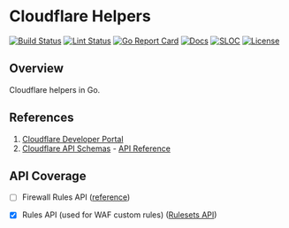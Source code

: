 # Cloudflare Helpers

[![Build Status][build-status-svg]][build-status-url]
[![Lint Status][lint-status-svg]][lint-status-url]
[![Go Report Card][goreport-svg]][goreport-url]
[![Docs][docs-godoc-svg]][docs-godoc-url]
[![SLOC][loc-svg]][repo-url]
[![License][license-svg]][license-url]

## Overview

Cloudflare helpers in Go.

## References

1. [Cloudflare Developer Portal](https://developers.cloudflare.com)
1. [Cloudflare API Schemas](https://github.com/cloudflare/api-schemas) - [API Reference](https://grokify.github.io/gocloudflare/api-reference)

## API Coverage

- [ ] Firewall Rules API ([reference](https://developers.cloudflare.com/firewall/api/cf-firewall-rules/))
- [x] Rules API (used for WAF custom rules) ([Rulesets API](https://developers.cloudflare.com/ruleset-engine/rulesets-api/))


 [build-status-svg]: https://github.com/grokify/gocloudflare/actions/workflows/ci.yaml/badge.svg?branch=main
 [build-status-url]: https://github.com/grokify/gocloudflare/actions/workflows/ci.yaml
 [lint-status-svg]: https://github.com/grokify/gocloudflare/actions/workflows/lint.yaml/badge.svg?branch=main
 [lint-status-url]: https://github.com/grokify/gocloudflare/actions/workflows/lint.yaml
 [goreport-svg]: https://goreportcard.com/badge/github.com/grokify/gocloudflare
 [goreport-url]: https://goreportcard.com/report/github.com/grokify/gocloudflare
 [docs-godoc-svg]: https://pkg.go.dev/badge/github.com/grokify/gocloudflare
 [docs-godoc-url]: https://pkg.go.dev/github.com/grokify/gocloudflare/v2
 [license-svg]: https://img.shields.io/badge/license-MIT-blue.svg
 [license-url]: https://github.com/grokify/gocloudflare/blob/master/LICENSE
 [used-by-svg]: https://sourcegraph.com/github.com/grokify/gocloudflare/-/badge.svg
 [used-by-url]: https://sourcegraph.com/github.com/grokify/gocloudflare?badge
 [loc-svg]: https://tokei.rs/b1/github/grokify/gocloudflare
 [repo-url]: https://github.com/grokify/gocloudflare